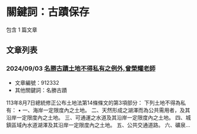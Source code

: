 # 關鍵詞：古蹟保存

包含 1 篇文章

## 文章列表

### 2024/09/03 [名勝古蹟土地不得私有之例外,曾榮耀老師](../../articles/912332_%E5%90%8D%E5%8B%9D%E5%8F%A4%E8%B9%9F%E5%9C%9F%E5%9C%B0%E4%B8%8D%E5%BE%97%E7%A7%81%E6%9C%89%E4%B9%8B%E4%BE%8B%E5%A4%96%2C%E6%9B%BE%E6%A6%AE%E8%80%80%E8%80%81%E5%B8%AB.md)
- 文章編號：912332
- 其他關鍵詞：名勝古蹟

113年8月7日總統修正公布土地法第14條條文的第3項部分： 下列土地不得為私有： • 一、海岸一定限度內之土地。 二、天然形成之湖澤而為公共需用者，及其沿岸一定限度內之土地。 三、可通運之水道及其沿岸一定限度內之土地。 四、城鎮區域內水道湖澤及其沿岸一定限度內之土地。 五、公共交通道路。 六、礦泉...
